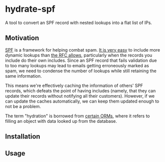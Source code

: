 # hydrate-spf

A tool to convert an SPF record with nested lookups into a flat list of IPs.

## Motivation

[SPF] is a framework for helping combat spam.  [It is very
easy][too-many-records] to include more dynamic lookups than [the RFC allows],
particularly when the records you include do their own includes.  Since an SPF
record that fails validation due to too many lookups may lead to emails getting
erroneously marked as spam, we need to condense the number of lookups while
still retaining the same information.

This means we're effectively caching the information of others' SPF records,
which defeats the point of having includes (namely, that they can update their
records without notifying all their customers).  However, if we can update the
caches automatically, we can keep them updated enough to not be a problem.

The term "hydration" is borrowed from [certain ORMs], where it refers to
filling an object with data looked up from the database.

[SPF]: https://en.wikipedia.org/wiki/Sender_Policy_Framework
[too-many-records]: http://stackoverflow.com/q/14261214/120999
[the RFC allows]: http://www.openspf.org/RFC_4408#mech-mx
[certain ORMs]: http://propelorm.org/documentation/03-basic-crud.html#retrieving-rows

## Installation

## Usage

